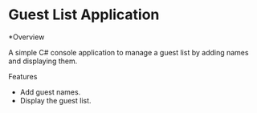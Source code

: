 # Guest List Application

*Overview

A simple C# console application to manage a guest list by adding names and displaying them.

Features

* Add guest names.
* Display the guest list.
